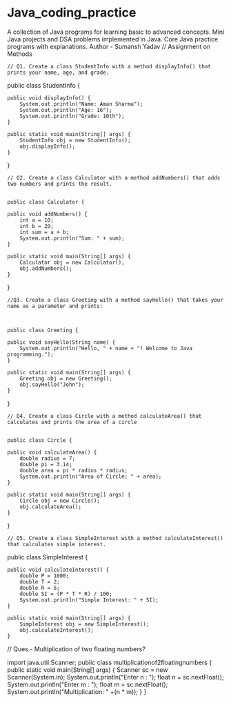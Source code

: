 # Java_coding_practice
A collection of Java programs for learning basic to advanced concepts. Mini Java projects and DSA problems implemented in Java. Core Java practice programs with explanations. 
Author - Sumansh Yadav
                  // Assignment on Methods


    // Q1. Create a class StudentInfo with a method displayInfo() that prints your name, age, and grade.


   public class StudentInfo {

    public void displayInfo() {
        System.out.println("Name: Aman Sharma");
        System.out.println("Age: 16");
        System.out.println("Grade: 10th");
    }

    public static void main(String[] args) {
        StudentInfo obj = new StudentInfo();
        obj.displayInfo();
    }
}

    // Q2. Create a class Calculator with a method addNumbers() that adds two numbers and prints the result.

    
    public class Calculator {

    public void addNumbers() {
        int a = 10;
        int b = 20;
        int sum = a + b;
        System.out.println("Sum: " + sum);
    }

    public static void main(String[] args) {
        Calculator obj = new Calculator();
        obj.addNumbers();
    }
}

    //Q3. Create a class Greeting with a method sayHello() that takes your name as a parameter and prints: 



    public class Greeting {

    public void sayHello(String name) {
        System.out.println("Hello, " + name + "! Welcome to Java programming.");
    }

    public static void main(String[] args) {
        Greeting obj = new Greeting();
        obj.sayHello("John"); 
    }
}
   

    // Q4. Create a class Circle with a method calculateArea() that calculates and prints the area of a circle


    public class Circle {

    public void calculateArea() {
        double radius = 7;
        double pi = 3.14;
        double area = pi * radius * radius;
        System.out.println("Area of Circle: " + area);
    }

    public static void main(String[] args) {
        Circle obj = new Circle();
        obj.calculateArea();
    }
}
    
    // Q5. Create a class SimpleInterest with a method calculateInterest() that calculates simple interest.

    
   public class SimpleInterest {

    public void calculateInterest() {
        double P = 1000;
        double T = 2;
        double R = 5;
        double SI = (P * T * R) / 100;
        System.out.println("Simple Interest: " + SI);
    }

    public static void main(String[] args) {
        SimpleInterest obj = new SimpleInterest();
        obj.calculateInterest();
    }

// Ques.- Multiplication of two floating numbers?

import java.util.Scanner;
public class multiplicationof2floatingnumbers {
    public static void main(String[] args) {
        Scanner sc = new Scanner(System.in);
        System.out.println("Enter n : ");
        float n = sc.nextFloat();
        System.out.println("Enter m : ");
        float m = sc.nextFloat();
        System.out.println("Multiplication: " +(n * m));
    }
}

    
